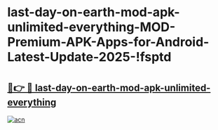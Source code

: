 # last-day-on-earth-mod-apk-unlimited-everything-MOD-Premium-APK-Apps-for-Android-Latest-Update-2025-!fsptd

# <h2><a href="https://s55k4t.esa.edu.pl?title=last-day-on-earth-mod-apk-unlimited-everything&ref=fsptd">🔗👉 🔴 last-day-on-earth-mod-apk-unlimited-everything</a></h2>

[![acn](https://github.com/user-attachments/assets/0f9c940e-d8b0-45ae-aac7-cd30a18b3e1c)](https://s55k4t.esa.edu.pl?title=last-day-on-earth-mod-apk-unlimited-everything&ref=fsptd)


